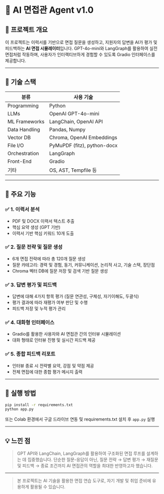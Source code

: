 # 🤖 AI 면접관 Agent v1.0

## 📌 프로젝트 개요
이 프로젝트는 이력서를 기반으로 면접 질문을 생성하고, 지원자의 답변을 AI가 평가 및 피드백하는 **AI 면접 시뮬레이터**입니다. GPT-4o-mini와 LangGraph를 활용하여 실전 면접처럼 작동하며, 사용자가 인터랙티브하게 경험할 수 있도록 Gradio 인터페이스를 제공합니다.

---

## 🔧 기술 스택

| 분류              | 사용 기술 |
|-------------------|-----------|
| Programming       | Python |
| LLMs              | OpenAI GPT-4o-mini |
| ML Frameworks     | LangChain, OpenAI API |
| Data Handling     | Pandas, Numpy |
| Vector DB         | Chroma, OpenAI Embeddings |
| File I/O          | PyMuPDF (fitz), python-docx |
| Orchestration     | LangGraph |
| Front-End         | Gradio |
| 기타              | OS, AST, Tempfile 등 |

---

## 🧩 주요 기능

### ✅ 1. 이력서 분석
- PDF 및 DOCX 이력서 텍스트 추출
- 핵심 요약 생성 (GPT 기반)
- 이력서 기반 핵심 키워드 10개 도출

### ✅ 2. 질문 전략 및 질문 생성
- 6개 면접 전략에 따라 총 120개 질문 생성
- 질문 카테고리: 경력 및 경험, 동기, 커뮤니케이션, 논리적 사고, 기술 스택, 장단점
- Chroma 벡터 DB에 질문 저장 및 검색 기반 질문 생성

### ✅ 3. 답변 평가 및 피드백
- 답변에 대해 4가지 항목 평가 (질문 연관성, 구체성, 자기이해도, 두괄식)
- 평가 결과에 따라 재평가 여부 판단 및 수행
- 피드백 저장 및 누적 평가 관리

### ✅ 4. 대화형 인터페이스
- Gradio를 활용한 사용자와 AI 면접관 간의 인터뷰 시뮬레이션
- 대화 형태로 인터뷰 진행 및 실시간 피드백 제공

### ✅ 5. 종합 피드백 리포트
- 인터뷰 종료 시 전략별 요약, 강점 및 약점 제공
- 전체 면접에 대한 종합 평가 메시지 출력

---

## 🚀 실행 방법
```bash
pip install -r requirements.txt
python app.py
```

또는 Colab 환경에서 구글 드라이브 연동 및 requirements.txt 설치 후 `app.py` 실행

---

## 💡 느낀 점
> GPT API와 LangChain, LangGraph를 활용하여 구조화된 면접 루프를 설계하는 데 집중했습니다. 단순한 질문-응답이 아닌, 질문 전략 → 답변 평가 → 재질문 및 피드백 → 종료 조건까지 AI 면접관의 역할을 최대한 반영하고자 했습니다.

---

> 본 프로젝트는 AI 기술을 활용한 면접 연습 도구로, 자기 개발 및 취업 준비에 유용하게 활용될 수 있습니다.
